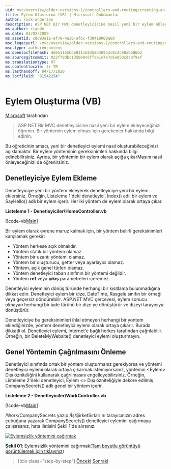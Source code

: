 ```yaml
---
uid: mvc/overview/older-versions-1/controllers-and-routing/creating-an-action-vb
title: Eylem Oluşturma (VB) | Microsoft Dokümanlar
author: rick-anderson
description: ASP.NET Bir MVC denetleyicisine nasıl yeni bir eylem ekleyeceğinizi öğrenin. Bir yöntemin eylem olması için gerekenler hakkında bilgi edinin.
ms.author: riande
ms.date: 03/02/2009
ms.assetid: c8d93e11-ef78-4a30-afbc-f30419000a60
msc.legacyurl: /mvc/overview/older-versions-1/controllers-and-routing/creating-an-action-vb
msc.type: authoredcontent
ms.openlocfilehash: dd651155bdb931cb8358d369b3c0c2c98abb86b2
ms.sourcegitcommit: 022f79dbc1350e0c6ffaa1e7e7c6e850cdabf9af
ms.translationtype: MT
ms.contentlocale: tr-TR
ms.lasthandoff: 04/17/2020
ms.locfileid: "81542254"
---
```

# <a name="creating-an-action-vb"></a>Eylem Oluşturma (VB)

[Microsoft](https://github.com/microsoft) tarafından

> ASP.NET Bir MVC denetleyicisine nasıl yeni bir eylem ekleyeceğinizi öğrenin. Bir yöntemin eylem olması için gerekenler hakkında bilgi edinin.

Bu öğreticinin amacı, yeni bir denetleyici eylemi nasıl oluşturabileceğinizi açıklamaktır. Bir eylem yönteminin gereksinimleri hakkında bilgi edinebilirsiniz. Ayrıca, bir yöntemin bir eylem olarak açığa çıkarMasını nasıl önleyeceğinizi de öğrenirsiniz.

## <a name="adding-an-action-to-a-controller"></a>Denetleyiciye Eylem Ekleme

Denetleyiciye yeni bir yöntem ekleyerek denetleyiciye yeni bir eylem eklersiniz. Örneğin, Listeleme 1'deki denetleyici, Index() adlı bir eylem ve SayHello() adlı bir eylem içerir. Her iki yöntem de eylem olarak ortaya çıkar.

**Listeleme 1 - Denetleyiciler\HomeController.vb**

[!code-vb[Main](creating-an-action-vb/samples/sample1.vb)]

Bir eylem olarak evrene maruz kalmak için, bir yöntem belirli gereksinimleri karşılamak gerekir:

- Yöntem herkese açık olmalıdır.
- Yöntem statik bir yöntem olamaz.
- Yöntem bir uzantı yöntemi olamaz.
- Yöntem bir oluşturucu, getter veya ayarlayıcı olamaz.
- Yöntem, açık genel türleri olamaz.
- Yöntem denetleyici taban sınıfının bir yöntemi değildir.
- Yöntem **ref** veya **çıkış** parametreleri içeremez.

Denetleyici eyleminin dönüş türünde herhangi bir kısıtlama bulunmadığına dikkat edin. Denetleyici eylem bir dize, DateTime, Rasgele sınıfın bir örneği veya geçersiz döndürebilir. ASP.NET MVC çerçevesi, eylem sonucu olmayan herhangi bir iade türünü bir dize ye dönüştürür ve dizeyi tarayıcıya dönüştürür.

Denetleyiciye bu gereksinimleri ihlal etmeyen herhangi bir yöntem eklediğinizde, yöntem denetleyici eylemi olarak ortaya çıkarır. Burada dikkatli ol. Denetleyici eylemi, Internet'e bağlı herkes tarafından çağrılabilir. Örneğin, bir DeleteMyWebsite() denetleyici eylemi oluşturmayın.

## <a name="preventing-a-public-method-from-being-invoked"></a>Genel Yöntemin Çağrılmasını Önleme

Denetleyici sınıfında ortak bir yöntem oluşturmanız gerekiyorsa ve yöntemi denetleyici eylemi olarak ortaya çıkarmak istemiyorsanız, yöntemin &lt;Eylem&gt; Dışı özniteliğini kullanarak çağrılmasını engelleyebilirsiniz. Örneğin, Listeleme 2'deki denetleyici, Eylem &lt;&gt; Dışı özniteliğiyle dekore edilmiş CompanySecrets() adlı genel bir yöntem içerir.

**Listeleme 2 - Denetleyiciler\WorkController.vb**

[!code-vb[Main](creating-an-action-vb/samples/sample2.vb)]

/Work/CompanySecrets yazıp /İş/ŞirketSırları'nı tarayıcınızın adres çubuğuna yazarak CompanySecrets() denetleyici eylemini çağırmaya çalışırsanız, hata iletisini Şekil 1'de alırsınız.

[![Eylemsizlik yöntemini çağırmak](creating-an-action-vb/_static/image1.jpg)](creating-an-action-vb/_static/image1.png)

**Şekil 01**: Eylemsizlik yöntemini çağırmak([Tam boyutlu görüntüyü görüntülemek için tıklayınız](creating-an-action-vb/_static/image2.png))

> [!div class="step-by-step"]
> [Önceki](creating-a-controller-vb.md)
> [Sonraki](aspnet-mvc-controllers-overview-cs.md)
